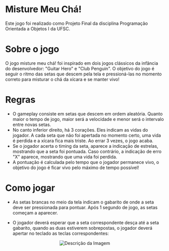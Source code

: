 # Misture Meu Chá!
Este jogo foi realizado como Projeto Final da disciplina Programação Orientada a Objetos I da UFSC.

# Sobre o jogo
O jogo misture meu chá! foi inspirado em dois jogos clássicos da infância do desenvolvedor: "Guitar Hero" e "Club Penguin". O objetivo do jogo é seguir o ritmo das setas que descem pela tela e pressioná-las no momento correto para misturar o chá da xícara e se manter vivo!

# Regras
- O gameplay consiste em setas que descem em ordem aleatória. Quanto maior o tempo de jogo, maior será a velocidade e menor será o intervalo entre novas setas.
- No canto inferior direito, há 3 corações. Eles indicam as vidas do jogador. A cada seta que não foi apertada no momento certo, uma vida é perdida e a xícara fica mais triste. Ao errar 3 vezes, o jogo acaba.
- Se o jogador acerta o timing da seta, aparece a indicação de estrelas, mostrando que a seta foi pontuada. Caso contrário, a indicação de erro "X" aparece, mostrando que uma vida foi perdida.
- A pontuação é calculada pelo tempo que o jogador permanece vivo, o objetivo do jogo é ficar vivo pelo máximo de tempo possível!

# Como jogar
- As setas brancas no meio da tela indicam o gabarito de onde a seta deve ser pressionada para pontuar. Após 1 segundo de jogo, as setas começam a aparecer.

- O jogador deverá esperar que a seta correspondente desça até a seta gabarito, quando as duas estiverem sobrepostas, o jogador deverá apertar no teclado as teclas correspondentes:

<p align="center">
    <img src="https://github.com/pehqge/misture-meu-cha/assets/117869493/228a1ec1-6859-49b0-b8e3-1c7498843e0c" alt="Descrição da Imagem">
</p>

